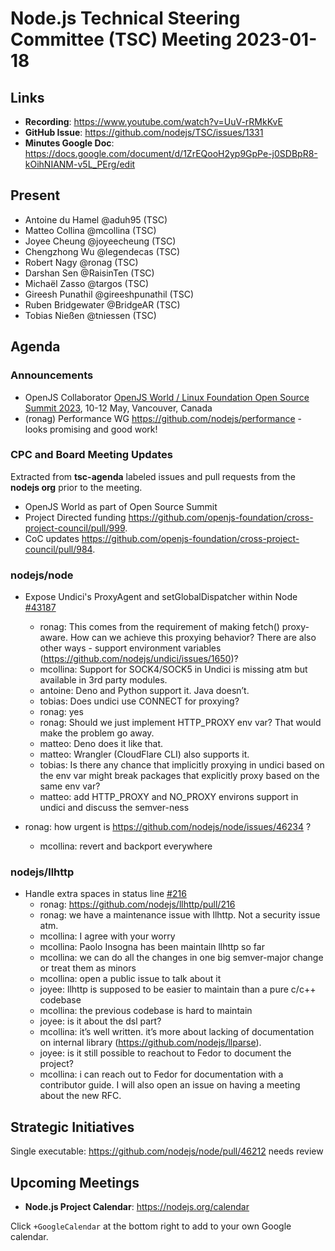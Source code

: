 # Node.js Technical Steering Committee (TSC) Meeting 2023-01-18

## Links

* **Recording**:  <https://www.youtube.com/watch?v=UuV-rRMkKvE>
* **GitHub Issue**: <https://github.com/nodejs/TSC/issues/1331>
* **Minutes Google Doc**: <https://docs.google.com/document/d/1ZrEQooH2yp9GpPe-j0SDBpR8-kOihNIANM-v5L_PErg/edit>

## Present

* Antoine du Hamel @aduh95 (TSC)
* Matteo Collina @mcollina (TSC)
* Joyee Cheung @joyeecheung (TSC)
* Chengzhong Wu @legendecas (TSC)
* Robert Nagy @ronag (TSC)
* Darshan Sen @RaisinTen (TSC)
* Michaël Zasso @targos (TSC)
* Gireesh Punathil @gireeshpunathil (TSC)
* Ruben Bridgewater @BridgeAR (TSC)
* Tobias Nießen @tniessen (TSC)

## Agenda

### Announcements

* OpenJS Collaborator [OpenJS World / Linux Foundation Open Source Summit 2023](https://events.linuxfoundation.org/open-source-summit-north-america/), 10-12 May, Vancouver, Canada
* (ronag) Performance WG <https://github.com/nodejs/performance> - looks promising and good work!

### CPC and Board Meeting Updates

Extracted from **tsc-agenda** labeled issues and pull requests from the **nodejs org** prior to the meeting.

* OpenJS World as part of Open Source Summit
* Project Directed funding <https://github.com/openjs-foundation/cross-project-council/pull/999>.
* CoC updates <https://github.com/openjs-foundation/cross-project-council/pull/984>.

### nodejs/node

* Expose Undici's ProxyAgent and setGlobalDispatcher within Node [#43187](https://github.com/nodejs/node/issues/43187)
  * ronag: This comes from the requirement of making fetch() proxy-aware. How can we achieve this proxying behavior? There are also other ways - support environment variables (<https://github.com/nodejs/undici/issues/1650>)?
  * mcollina: Support for SOCK4/SOCK5 in Undici is missing atm but available in 3rd party modules.
  * antoine: Deno and Python support it. Java doesn’t.
  * tobias: Does undici use CONNECT for proxying?
  * ronag: yes
  * ronag: Should we just implement HTTP\_PROXY env var? That would make the problem go away.
  * matteo: Deno does it like that.
  * matteo: Wrangler (CloudFlare CLI) also supports it.
  * tobias: Is there any chance that implicitly proxying in undici based on the env var might break packages that explicitly proxy based on the same env var?
  * matteo: add HTTP\_PROXY and NO\_PROXY environs support in undici and discuss the semver-ness

* ronag: how urgent is <https://github.com/nodejs/node/issues/46234> ?
  * mcollina: revert and backport everywhere

### nodejs/llhttp

* Handle extra spaces in status line [#216](https://github.com/nodejs/llhttp/pull/216)
  * ronag: <https://github.com/nodejs/llhttp/pull/216>
  * ronag: we have a maintenance issue with llhttp. Not a security issue atm.
  * mcollina: I agree with your worry
  * mcollina: Paolo Insogna has been maintain llhttp so far
  * mcollina: we can do all the changes in one big semver-major change or treat them as minors
  * mcollina: open a public issue to talk about it
  * joyee: llhttp is supposed to be easier to maintain than a pure c/c++ codebase
  * mcollina: the previous codebase is hard to maintain
  * joyee: is it about the dsl part?
  * mcollina: it’s well written. it’s more about lacking of documentation on internal library (<https://github.com/nodejs/llparse>).
  * joyee: is it still possible to reachout to Fedor to document the project?
  * mcollina: i can reach out to Fedor for documentation with a contributor guide. I will also open an issue on having a meeting about the new RFC.

## Strategic Initiatives

Single executable: <https://github.com/nodejs/node/pull/46212> needs review

## Upcoming Meetings

* **Node.js Project Calendar**: <https://nodejs.org/calendar>

Click `+GoogleCalendar` at the bottom right to add to your own Google calendar.
